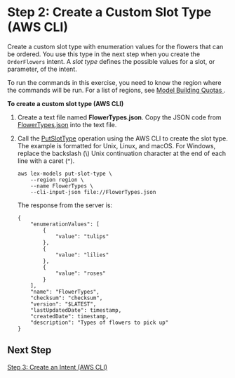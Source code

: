 # Step 2: Create a Custom Slot Type \(AWS CLI\)<a name="gs-create-flower-types"></a>

Create a custom slot type with enumeration values for the flowers that can be ordered\. You use this type in the next step when you create the `OrderFlowers` intent\. A *slot type* defines the possible values for a slot, or parameter, of the intent\.

To run the commands in this exercise, you need to know the region where the commands will be run\. For a list of regions, see [ Model Building Quotas ](gl-limits.md#gl-limits-model-building)\.

**To create a custom slot type \(AWS CLI\)**

1. Create a text file named **FlowerTypes\.json**\. Copy the JSON code from [FlowerTypes\.json](gs-cli-create-flower-types-json.md) into the text file\.

1. Call the [PutSlotType](API_PutSlotType.md) operation using the AWS CLI to create the slot type\. The example is formatted for Unix, Linux, and macOS\. For Windows, replace the backslash \(\\\) Unix continuation character at the end of each line with a caret \(^\)\.

   ```
   aws lex-models put-slot-type \
       --region region \
       --name FlowerTypes \
       --cli-input-json file://FlowerTypes.json
   ```

   The response from the server is:

   ```
   {
       "enumerationValues": [
           {
               "value": "tulips"
           }, 
           {
               "value": "lilies"
           }, 
           {
               "value": "roses"
           }
       ], 
       "name": "FlowerTypes", 
       "checksum": "checksum", 
       "version": "$LATEST", 
       "lastUpdatedDate": timestamp, 
       "createdDate": timestamp, 
       "description": "Types of flowers to pick up"
   }
   ```

## Next Step<a name="gs-create-next-3"></a>

[Step 3: Create an Intent \(AWS CLI\)](gs-cli-create-order-flowers.md)